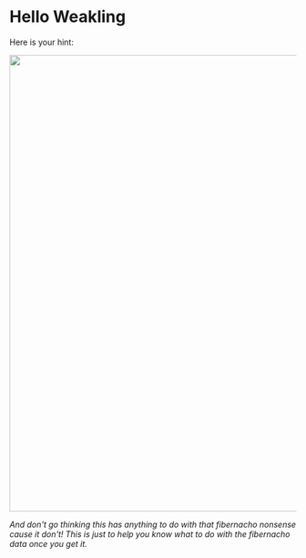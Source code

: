 # Hello Weakling

Here is your hint:

<img 
    width="800px"
    src="https://upload.wikimedia.org/wikipedia/commons/thumb/7/73/Telephone-keypad2.svg/1200px-Telephone-keypad2.svg.png" />

_And don't go thinking this has anything to do with that fibernacho nonsense cause_
_it don't! This is just to help you know what to do with the fibernacho data_
_once you get it._
